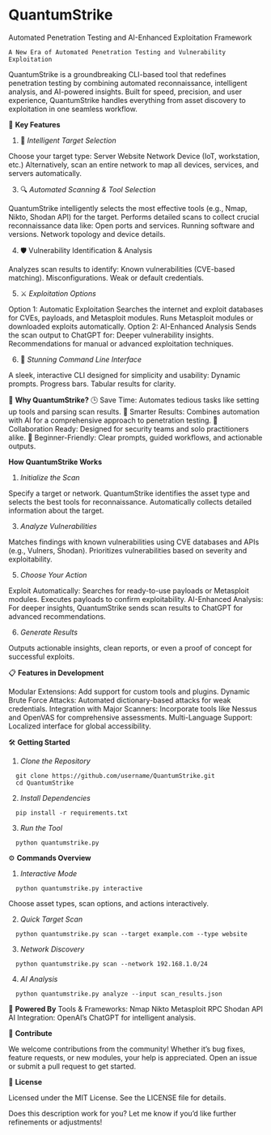 # QuantumStrike
Automated Penetration Testing and AI-Enhanced Exploitation Framework
```
A New Era of Automated Penetration Testing and Vulnerability Exploitation
```
QuantumStrike is a groundbreaking CLI-based tool that redefines penetration testing by combining automated reconnaissance, intelligent analysis, and AI-powered insights. Built for speed, precision, and user experience, QuantumStrike handles everything from asset discovery to exploitation in one seamless workflow.

🚀 **Key Features**

 1. 🚩 _Intelligent Target Selection_
    
Choose your target type:
Server
Website
Network
Device (IoT, workstation, etc.)
Alternatively, scan an entire network to map all devices, services, and servers automatically.

 3. 🔍 _Automated Scanning & Tool Selection_
    
QuantumStrike intelligently selects the most effective tools (e.g., Nmap, Nikto, Shodan API) for the target.
Performs detailed scans to collect crucial reconnaissance data like:
Open ports and services.
Running software and versions.
Network topology and device details.
 
 4. 🛡️ Vulnerability Identification & Analysis

Analyzes scan results to identify:
Known vulnerabilities (CVE-based matching).
Misconfigurations.
Weak or default credentials.

 5. ⚔️ _Exploitation Options_
    
Option 1: Automatic Exploitation
Searches the internet and exploit databases for CVEs, payloads, and Metasploit modules.
Runs Metasploit modules or downloaded exploits automatically.
Option 2: AI-Enhanced Analysis
Sends the scan output to ChatGPT for:
Deeper vulnerability insights.
Recommendations for manual or advanced exploitation techniques.
 
 6. 🎨 _Stunning Command Line Interface_
 
A sleek, interactive CLI designed for simplicity and usability:
Dynamic prompts.
Progress bars.
Tabular results for clarity.

🌌 **Why QuantumStrike?**
🕒 Save Time: Automates tedious tasks like setting up tools and parsing scan results.
🎯 Smarter Results: Combines automation with AI for a comprehensive approach to penetration testing.
🤝 Collaboration Ready: Designed for security teams and solo practitioners alike.
🌱 Beginner-Friendly: Clear prompts, guided workflows, and actionable outputs.

**How QuantumStrike Works**

 1. _Initialize the Scan_
    
Specify a target or network.
QuantumStrike identifies the asset type and selects the best tools for reconnaissance.
Automatically collects detailed information about the target.

 3. _Analyze Vulnerabilities_
    
Matches findings with known vulnerabilities using CVE databases and APIs (e.g., Vulners, Shodan).
Prioritizes vulnerabilities based on severity and exploitability.

 5. _Choose Your Action_
 
Exploit Automatically:
Searches for ready-to-use payloads or Metasploit modules.
Executes payloads to confirm exploitability.
AI-Enhanced Analysis:
For deeper insights, QuantumStrike sends scan results to ChatGPT for advanced recommendations.

 6. _Generate Results_

Outputs actionable insights, clean reports, or even a proof of concept for successful exploits.

📋 **Features in Development**

Modular Extensions: Add support for custom tools and plugins.
Dynamic Brute Force Attacks: Automated dictionary-based attacks for weak credentials.
Integration with Major Scanners: Incorporate tools like Nessus and OpenVAS for comprehensive assessments.
Multi-Language Support: Localized interface for global accessibility.

🛠️ **Getting Started**
 1. _Clone the Repository_
```
  git clone https://github.com/username/QuantumStrike.git
  cd QuantumStrike
```
 2. _Install Dependencies_
```
  pip install -r requirements.txt
```
 3. _Run the Tool_
```
  python quantumstrike.py
```
⚙️ **Commands Overview**
 1. _Interactive Mode_
```
  python quantumstrike.py interactive
```
Choose asset types, scan options, and actions interactively.

 2. _Quick Target Scan_
```
  python quantumstrike.py scan --target example.com --type website
```
 3. _Network Discovery_
```
  python quantumstrike.py scan --network 192.168.1.0/24
```
 4. _AI Analysis_
```
  python quantumstrike.py analyze --input scan_results.json
```

🧠 **Powered By**
Tools & Frameworks:
Nmap
Nikto
Metasploit RPC
Shodan API
AI Integration:
OpenAI’s ChatGPT for intelligent analysis.

🌟 **Contribute**

We welcome contributions from the community! Whether it’s bug fixes, feature requests, or new modules, your help is appreciated. Open an issue or submit a pull request to get started.

📄 **License**

Licensed under the MIT License. See the LICENSE file for details.

Does this description work for you? Let me know if you’d like further refinements or adjustments!
